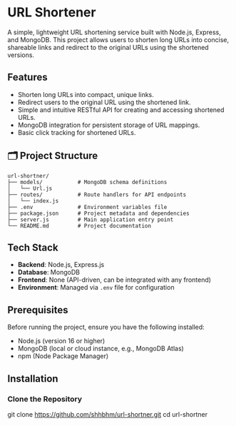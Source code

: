  # URL Shortener

A simple, lightweight URL shortening service built with Node.js, Express, and MongoDB. This project allows users to shorten long URLs into concise, shareable links and redirect to the original URLs using the shortened versions.

## Features

- Shorten long URLs into compact, unique links.
- Redirect users to the original URL using the shortened link.
- Simple and intuitive RESTful API for creating and accessing shortened URLs.
- MongoDB integration for persistent storage of URL mappings.
- Basic click tracking for shortened URLs.

## 🗂️ Project Structure
```
url-shortner/
├── models/           # MongoDB schema definitions
│   └── Url.js
├── routes/           # Route handlers for API endpoints
│   └── index.js
├── .env              # Environment variables file
├── package.json      # Project metadata and dependencies
├── server.js         # Main application entry point
└── README.md         # Project documentation
```

## Tech Stack

- **Backend**: Node.js, Express.js
- **Database**: MongoDB
- **Frontend**: None (API-driven, can be integrated with any frontend)
- **Environment**: Managed via `.env` file for configuration

## Prerequisites

Before running the project, ensure you have the following installed:

- Node.js (version 16 or higher)
- MongoDB (local or cloud instance, e.g., MongoDB Atlas)
- npm (Node Package Manager)

## Installation

### Clone the Repository
git clone https://github.com/shhbhm/url-shortner.git
cd url-shortner
